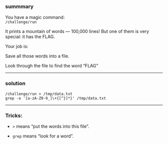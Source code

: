 ### summmary 
You have a magic command:<br>
 `/challenge/run`

It prints a mountain of words — 100,000 lines!
But one of them is very special: it has the FLAG. 

Your job is:

Save all those words into a file. 

Look through the file to find the word “FLAG”
_________
### solution 
`/challenge/run > /tmp/data.txt ` <br>
`grep -o '[a-zA-Z0-9_]\+{[^}]*}' /tmp/data.txt`

_________
### Tricks:
- `>` means “put the words into this file”.

- `grep` means “look for a word”.

